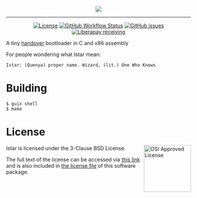 <div align="center">

<picture>
  <source media="(prefers-color-scheme: dark)" srcset=".github/Istar-alt.svg">
  <img src=".github/Istar.svg">
</picture>

---

[![License](https://img.shields.io/github/license/d0p1s4m4/Istar?logo=gnu&style=flat-square)](LICENSE)
[![GitHub Workflow Status](https://img.shields.io/github/actions/workflow/status/d0p1s4m4/Istar/ci.yml?logo=github&style=flat-square)](https://github.com/d0p1s4m4/Istar/actions?query=workflow%3ACI)
[![GitHub issues](https://img.shields.io/github/issues/d0p1s4m4/Istar?logo=github&style=flat-square)](https://github.com/d0p1s4m4/Istar/issues)
[![Liberapay receiving](https://img.shields.io/liberapay/receives/d0p1?logo=liberapay&style=flat-square)](https://liberapay.com/d0p1)

</div>

A tiny [handover](https://github.com/devse-org/handover) bootloader in C and x86 assembly

For people wondering what Istar mean:
```
Istar: (Quenya) proper name. Wizard, (lit.) One Who Knows
```

# Building

```
$ guix shell
$ make
```

# License

<img src="https://opensource.org/files/OSI_Approved_License.png" align="right" height="128px" alt="OSI Approved License">

Istar is licensed under the 3-Clause BSD License.

The full text of the license can be accessed via [this link](https://opensource.org/licenses/BSD-3-Clause) and is also included in [the license file](LICENSE) of this software package.
